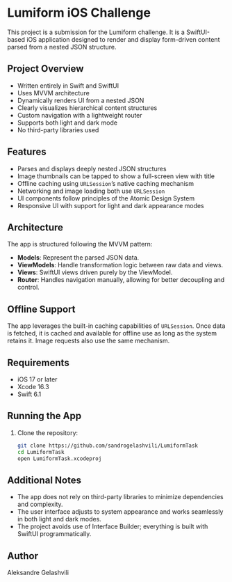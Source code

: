 # Lumiform iOS Challenge

This project is a submission for the Lumiform challenge. It is a SwiftUI-based iOS application designed to render and display form-driven content parsed from a nested JSON structure.

## Project Overview

- Written entirely in Swift and SwiftUI
- Uses MVVM architecture
- Dynamically renders UI from a nested JSON
- Clearly visualizes hierarchical content structures
- Custom navigation with a lightweight router
- Supports both light and dark mode
- No third-party libraries used

## Features

- Parses and displays deeply nested JSON structures
- Image thumbnails can be tapped to show a full-screen view with title
- Offline caching using `URLSession`’s native caching mechanism
- Networking and image loading both use `URLSession`
- UI components follow principles of the Atomic Design System
- Responsive UI with support for light and dark appearance modes

## Architecture

The app is structured following the MVVM pattern:

- **Models**: Represent the parsed JSON data.
- **ViewModels**: Handle transformation logic between raw data and views.
- **Views**: SwiftUI views driven purely by the ViewModel.
- **Router**: Handles navigation manually, allowing for better decoupling and control.

## Offline Support

The app leverages the built-in caching capabilities of `URLSession`. Once data is fetched, it is cached and available for offline use as long as the system retains it. Image requests also use the same mechanism.

## Requirements

- iOS 17 or later
- Xcode 16.3
- Swift 6.1

## Running the App

1. Clone the repository:
   ```bash
   git clone https://github.com/sandrogelashvili/LumiformTask
   cd LumiformTask
   open LumiformTask.xcodeproj

## Additional Notes

-	The app does not rely on third-party libraries to minimize dependencies and complexity.
-	The user interface adjusts to system appearance and works seamlessly in both light and dark modes.
-	The project avoids use of Interface Builder; everything is built with SwiftUI programmatically.

## Author

Aleksandre Gelashvili
